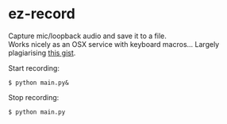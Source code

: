 # ez-record
Capture mic/loopback audio and save it to a file.  
Works nicely as an OSX service with keyboard macros...
Largely plagiarising [this gist](https://gist.github.com/sloria/5693955).

Start recording:
```
$ python main.py&
```

Stop recording:
```
$ python main.py
```
